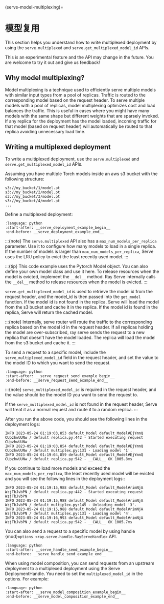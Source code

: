 (serve-model-multiplexing)=

# 模型复用

This section helps you understand how to write multiplexed deployment by using the `serve.multiplexed` and `serve.get_multiplexed_model_id` APIs.

This is an experimental feature and the API may change in the future. You are welcome to try it out and give us feedback!

## Why model multiplexing?

Model multiplexing is a technique used to efficiently serve multiple models with similar input types from a pool of replicas. Traffic is routed to the corresponding model based on the request header. To serve multiple models with a pool of replicas, 
model multiplexing optimizes cost and load balances the traffic. This is useful in cases where you might have many models with the same shape but different weights that are sparsely invoked. If any replica for the deployment has the model loaded, incoming traffic for that model (based on request header) will automatically be routed to that replica avoiding unnecessary load time.

## Writing a multiplexed deployment

To write a multiplexed deployment, use the `serve.multiplexed` and `serve.get_multiplexed_model_id` APIs.

Assuming you have multiple Torch models inside an aws s3 bucket with the following structure:
```
s3://my_bucket/1/model.pt
s3://my_bucket/2/model.pt
s3://my_bucket/3/model.pt
s3://my_bucket/4/model.pt
...
```

Define a multiplexed deployment:
```{literalinclude} doc_code/multiplexed.py
:language: python
:start-after: __serve_deployment_example_begin__
:end-before: __serve_deployment_example_end__
```

:::{note}
The `serve.multiplexed` API also has a `max_num_models_per_replica` parameter. Use it to configure how many models to load in a single replica. If the number of models is larger than `max_num_models_per_replica`, Serve uses the LRU policy to evict the least recently used model.
:::

:::{tip}
This code example uses the Pytorch Model object. You can also define your own model class and use it here. To release resources when the model is evicted, implement the `__del__` method. Ray Serve internally calls the `__del__` method to release resources when the model is evicted.
:::


`serve.get_multiplexed_model_id` is used to retrieve the model id from the request header, and the model_id is then passed into the `get_model` function. If the model id is not found in the replica, Serve will load the model from the s3 bucket and cache it in the replica. If the model id is found in the replica, Serve will return the cached model.

:::{note}
Internally, serve router will route the traffic to the corresponding replica based on the model id in the request header.
If all replicas holding the model are over-subscribed, ray serve sends the request to a new replica that doesn't have the model loaded. The replica will load the model from the s3 bucket and cache it.
:::

To send a request to a specific model, include the `serve_multiplexed_model_id` field in the request header, and set the value to the model ID to which you want to send the request.
```{literalinclude} doc_code/multiplexed.py
:language: python
:start-after: __serve_request_send_example_begin__
:end-before: __serve_request_send_example_end__
```
:::{note}
`serve_multiplexed_model_id` is required in the request header, and the value should be the model ID you want to send the request to.

If the `serve_multiplexed_model_id` is not found in the request header, Serve will treat it as a normal request and route it to a random replica.
:::

After you run the above code, you should see the following lines in the deployment logs:
```
INFO 2023-05-24 01:19:03,853 default_Model default_Model#EjYmnQ CUpzhwUUNw / default replica.py:442 - Started executing request CUpzhwUUNw
INFO 2023-05-24 01:19:03,854 default_Model default_Model#EjYmnQ CUpzhwUUNw / default multiplex.py:131 - Loading model '1'.
INFO 2023-05-24 01:19:04,859 default_Model default_Model#EjYmnQ CUpzhwUUNw / default replica.py:542 - __CALL__ OK 1005.8ms
```

If you continue to load more models and exceed the `max_num_models_per_replica`, the least recently used model will be evicted and you will see the following lines in the deployment logs::
```
INFO 2023-05-24 01:19:15,988 default_Model default_Model#rimNjA WzjTbJvbPN / default replica.py:442 - Started executing request WzjTbJvbPN
INFO 2023-05-24 01:19:15,988 default_Model default_Model#rimNjA WzjTbJvbPN / default multiplex.py:145 - Unloading model '3'.
INFO 2023-05-24 01:19:15,988 default_Model default_Model#rimNjA WzjTbJvbPN / default multiplex.py:131 - Loading model '4'.
INFO 2023-05-24 01:19:16,993 default_Model default_Model#rimNjA WzjTbJvbPN / default replica.py:542 - __CALL__ OK 1005.7ms
```

You can also send a request to a specific model by using handle {mod}`options <ray.serve.handle.RayServeHandle>` API.
```{literalinclude} doc_code/multiplexed.py
:language: python
:start-after: __serve_handle_send_example_begin__
:end-before: __serve_handle_send_example_end__
```

When using model composition, you can send requests from an upstream deployment to a multiplexed deployment using the Serve DeploymentHandle. You need to set the `multiplexed_model_id` in the options. For example:
```{literalinclude} doc_code/multiplexed.py
:language: python
:start-after: __serve_model_composition_example_begin__
:end-before: __serve_model_composition_example_end__
```

